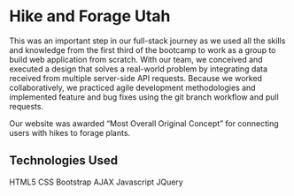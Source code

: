 # Hike and Forage Utah

This was an important step in our full-stack journey as we used all the skills and knowledge from the first third of the bootcamp to work as a group to build web application from scratch. With our team, we conceived and executed a design that solves a real-world problem by integrating data received from multiple server-side API requests. Because we worked collaboratively, we practiced agile development methodologies and implemented feature and bug fixes using the git branch workflow and pull requests.

Our website was awarded “Most Overall Original Concept” for connecting users with hikes to forage plants.

## Technologies Used
HTML5
CSS
Bootstrap
AJAX
Javascript
JQuery
